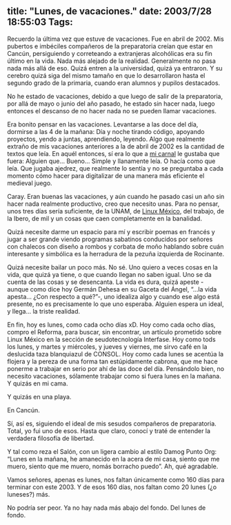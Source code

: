 title: "Lunes, de vacaciones."
date: 2003/7/28 18:55:03
Tags: 
---
<p>Recuerdo la última vez que estuve de vacaciones. Fue en abril de 2002. Mis pubertos e imbéciles compañeros de la preparatoria creían que estar en Cancún, persiguiendo y correteando a extranjeras alcohólicas era su fin último en la vida. Nada más alejado de la realidad. Generalmente no pasa nada más allá de eso. Quizá entren a la universidad, quizá ya entraron. Y su cerebro quizá siga del mismo tamaño en que lo desarrollaron hasta el segundo grado de la primaria, cuando eran alumnos y pupilos destacados.</p>

<p>No he estado de vacaciones, debido a que luego de salir de la preparatoria, por allá de mayo o junio del año pasado, he estado sin hacer nada, luego entonces el descanso de no hacer nada no se pueden llamar vacaciones.</p>

<p>Era bonito pensar en las vacaciones. Levantarse a las doce del día, dormirse a las 4 de la mañana: Día y noche tirando código, apoyando proyectos, yendo a juntas, aprendiendo, leyendo. Algo que realmente extraño de mis vacaciones anteriores a la de abril de 2002 es la cantidad de textos que leía. En aquél entonces, sí era lo que a <a href="mailto:polo@lavozdelsillon.net">mi carnal</a> le gustaba que fuera: Alguien que&#8230; Bueno&#8230; Simple y llanamente leía. O hacía como que leía. Que jugaba ajedrez, que realmente lo sentía y no se preguntaba a cada momento cómo hacer para digitalizar de una manera más eficiente el medieval juego.</p>

<p>Caray. Eran buenas las vacaciones, y aún cuando he pasado casi un año sin hacer nada realmente productivo, creo que necesito unas. Para no pensar, unos tres días sería suficiente, de la UNAM, de <a href="http://web.archive.org/web/20030806073515/http://www.linux.org.mx/">Linux México</a>, del trabajo, de la Ibero, de mil y un cosas que caen completamente en la banalidad.</p>

<p>Quizá necesite darme un espacio para mí y escribir poemas en francés y jugar a ser grande viendo programas sabatinos conducidos por señores con chalecos con diseño a rombos y corbata de moño hablando sobre cuán interesante y simbólica es la herradura de la pezuña izquierda de Rocinante.</p>

<p>Quizá necesite bailar un poco más. No sé. Uno quiero a veces cosas en la vida, que quizá ya tiene, o que cuando llegan no saben igual. Uno se da cuenta de las cosas y se desencanta. La vida es dura, quizá apeste -aunque como dice hoy Germán Dehesa en su Gaceta del Ángel, &#8220;&#8230;la vida apesta&#8230; ¿Con respecto a qué?&#8221;-, uno idealiza algo y cuando ese algo está presente, no es precisamente lo que uno esperaba. Alguien espera un ideal, y llega&#8230; la triste realidad.</p>

<p>En fin, hoy es lunes, como cada ocho días xD. Hoy como cada ocho días, compro el Reforma, para buscar, sin encontrar, un artículo prometido sobre Linux México en la sección de seudotecnología Interfase. Hoy como tods los lunes, y martes y miércoles, y jueves y viernes, me sirvo café en la deslucida taza blanquiazul de CONSOL. Hoy como cada lunes se acentúa la flojera y la pereza de una forma tan estúpidamente cabrona, que me hace ponerme a trabajar en serio por ahí de las doce del día. Pensándolo bien, no necesito vacaciones, sólamente trabajar como si fuera lunes en la mañana. Y quizás en mi cama.</p>

<p>Y quizás en una playa.</p>

<p>En Cancún.</p>

<p>Sí, así es, siguiendo el ideal de mis sesudos compañeros de preparatoria. Total, yo fui uno de esos. Hasta que claro, conocí y traté de entender la verdadera filosofía de libertad.</p>

<p>Y tal como reza el Salón, con un ligera cambio al estilo Damog Punto Org: &#8220;Lunes en la mañana, he amanecido en la acera de mi casa, siento que me muero, siento que me muero, nomás borracho puedo&#8221;. Ah, qué agradable.</p>

<p>Vamos señores, apenas es lunes, nos faltan únicamente como 160 días para terminar con este 2003. Y de esos 160 días, nos faltan como 20 lunes (¿o luneses?) más.</p>

<p>No podría ser peor. Ya no hay nada más abajo del fondo. Del lunes de fondo.</p>
